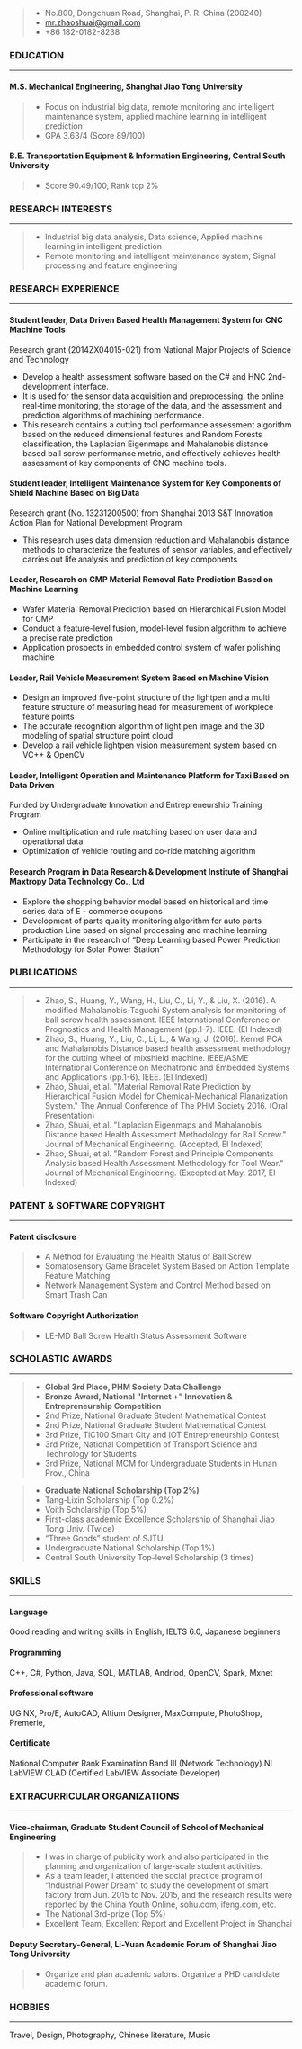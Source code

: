 > * No.800, Dongchuan Road, Shanghai, P. R. China (200240)
> * mr.zhaoshuai@gmail.com
> * +86 182-0182-8238


### EDUCATION
------
#### M.S. Mechanical Engineering, Shanghai Jiao Tong University
> * Focus on industrial big data, remote monitoring and intelligent maintenance system, applied machine learning in intelligent prediction
> * GPA 3.63/4 (Score 89/100)
#### B.E. Transportation Equipment & Information Engineering, Central South University
> *	Score 90.49/100, Rank top 2%

### RESEARCH INTERESTS
------
> *	Industrial big data analysis, Data science, Applied machine learning in intelligent prediction
> *	Remote monitoring and intelligent maintenance system, Signal processing and feature engineering

### RESEARCH EXPERIENCE
------
#### Student leader, Data Driven Based Health Management System for CNC Machine Tools
Research grant (2014ZX04015-021) from National Major Projects of Science and Technology
* Develop a health assessment software based on the C# and HNC 2nd-development interface.
* It is used for the sensor data acquisition and preprocessing, the online real-time monitoring, the storage of the data, and the assessment and prediction algorithms of machining performance.
* This research contains a cutting tool performance assessment algorithm based on the reduced dimensional features and Random Forests classification, the Laplacian Eigenmaps and Mahalanobis distance based ball screw performance metric, and effectively achieves health assessment of key components of CNC machine tools.

#### Student leader, Intelligent Maintenance System for Key Components of Shield Machine Based on Big Data
Research grant (No. 13231200500) from Shanghai 2013 S&T Innovation Action Plan for National Development Program
* This research uses data dimension reduction and Mahalanobis distance methods to characterize the features of sensor variables, and effectively carries out life analysis and prediction of key components

#### Leader, Research on CMP Material Removal Rate Prediction Based on Machine Learning
* Wafer Material Removal Prediction based on Hierarchical Fusion Model for CMP
* Conduct a feature-level fusion, model-level fusion algorithm to achieve a precise rate prediction
* Application prospects in embedded control system of wafer polishing machine 

#### Leader, Rail Vehicle Measurement System Based on Machine Vision
* Design an improved five-point structure of the lightpen and a multi feature structure of measuring head for measurement of workpiece feature points
* The accurate recognition algorithm of light pen image and the 3D modeling of spatial structure point cloud
* Develop a rail vehicle lightpen vision measurement system based on VC++ & OpenCV

#### Leader, Intelligent Operation and Maintenance Platform for Taxi Based on Data Driven
Funded by Undergraduate Innovation and Entrepreneurship Training Program
* Online multiplication and rule matching based on user data and operational data
* Optimization of vehicle routing and co-ride matching algorithm

#### Research Program in Data Research & Development Institute of Shanghai Maxtropy Data Technology Co., Ltd              
* Explore the shopping behavior model based on historical and time series data of E - commerce coupons
* Development of parts quality monitoring algorithm for auto parts production Line based on signal processing and machine learning
* Participate in the research of “Deep Learning based Power Prediction Methodology for Solar Power Station”

### PUBLICATIONS
------
> *	Zhao, S., Huang, Y., Wang, H., Liu, C., Li, Y., & Liu, X. (2016). A modified Mahalanobis-Taguchi System analysis for monitoring of ball screw health assessment. IEEE International Conference on Prognostics and Health Management (pp.1-7). IEEE. (EI Indexed)
> *	Zhao, S., Huang, Y., Liu, C., Li, L., & Wang, J. (2016). Kernel PCA and Mahalanobis Distance based health assessment methodology for the cutting wheel of mixshield machine. IEEE/ASME International Conference on Mechatronic and Embedded Systems and Applications (pp.1-6). IEEE. (EI Indexed)
> *	Zhao, Shuai, et al. "Material Removal Rate Prediction by Hierarchical Fusion Model for Chemical-Mechanical Planarization System." The Annual Conference of The PHM Society 2016. (Oral Presentation)
> *	Zhao, Shuai, et al. "Laplacian Eigenmaps and Mahalanobis Distance based Health Assessment Methodology for Ball Screw." Journal of Mechanical Engineering. (Accepted, EI Indexed)
> *	Zhao, Shuai, et al. "Random Forest and Principle Components Analysis based Health Assessment Methodology for Tool Wear." Journal of Mechanical Engineering. (Excepted at May. 2017, EI Indexed)


### PATENT & SOFTWARE COPYRIGHT
------
#### Patent disclosure
> *	A Method for Evaluating the Health Status of Ball Screw 
> *	Somatosensory Game Bracelet System Based on Action Template Feature Matching 
> *	Network Management System and Control Method based on Smart Trash Can 
#### Software Copyright Authorization
> *	LE-MD Ball Screw Health Status Assessment Software

### SCHOLASTIC AWARDS
------
> *	**Global 3rd Place, PHM Society Data Challenge**
> *	**Bronze Award, National "Internet +" Innovation & Entrepreneurship Competition**
> *	2nd Prize, National Graduate Student Mathematical Contest
> *	2nd Prize, National Graduate Student Mathematical Contest
> *	3rd Prize, TiC100 Smart City and IOT Entrepreneurship Contest
> *	3rd Prize, National Competition of Transport Science and Technology for Students
> *	3rd Prize, National MCM for Undergraduate Students in Hunan Prov., China

> *	**Graduate National Scholarship (Top 2%)**
> *	Tang-Lixin Scholarship (Top 0.2%)
> *	Voith Scholarship (Top 5%)
> *	First-class academic Excellence Scholarship of Shanghai Jiao Tong Univ. (Twice)
> *	“Three Goods” student of SJTU
> *	Undergraduate National Scholarship (Top 1%) 
> *	Central South University Top-level Scholarship (3 times)

### SKILLS
------
#### Language
Good reading and writing skills in English, IELTS 6.0, Japanese beginners
#### Programming	 
C++, C#, Python, Java, SQL, MATLAB, Andriod, OpenCV, Spark, Mxnet
#### Professional software  
UG NX, Pro/E, AutoCAD, Altium Designer, MaxCompute, PhotoShop, Premerie, 
#### Certificate		
National Computer Rank Examination Band III (Network Technology)
NI LabVIEW CLAD (Certified LabVIEW Associate Developer)

### EXTRACURRICULAR ORGANIZATIONS
------
#### Vice-chairman, Graduate Student Council of School of Mechanical Engineering                 
> *	I was in charge of publicity work and also participated in the planning and organization of large-scale student activities. 
> *	As a team leader, I attended the social practice program of “Industrial Power Dream” to study the development of smart factory from Jun. 2015 to Nov. 2015, and the research results were reported by the China Youth Online, sohu.com, ifeng.com, etc. 
> *	The National 3rd-prize (Top 5%)
> *	Excellent Team, Excellent Report and Excellent Project in Shanghai
#### Deputy Secretary-General, Li-Yuan Academic Forum of Shanghai Jiao Tong University
> *	Organize and plan academic salons. Organize a PHD candidate academic forum.

### HOBBIES
------
Travel, Design, Photography, Chinese literature, Music
